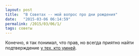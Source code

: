 ```yaml
---
layout: post
title:  "В Советах -- мой вопрос про дни рождения"
date:   "2015-03-06 06:14:59"
permalink: /2015/03/06/1/
tags: советы
---
```



Конечно, я так понимал, что прав, но всегда приятно найти
подтверждение
[у тех, кто умней](http://artgorbunov.ru/bb/soviet/20150305/).
